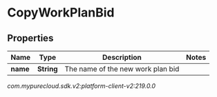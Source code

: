 # CopyWorkPlanBid


## Properties

| Name | Type | Description | Notes |
| ------------ | ------------- | ------------- | ------------- |
| **name** | **String** | The name of the new work plan bid |  |




_com.mypurecloud.sdk.v2:platform-client-v2:219.0.0_
